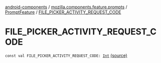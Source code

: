 [android-components](../../index.md) / [mozilla.components.feature.prompts](../index.md) / [PromptFeature](index.md) / [FILE_PICKER_ACTIVITY_REQUEST_CODE](./-f-i-l-e_-p-i-c-k-e-r_-a-c-t-i-v-i-t-y_-r-e-q-u-e-s-t_-c-o-d-e.md)

# FILE_PICKER_ACTIVITY_REQUEST_CODE

`const val FILE_PICKER_ACTIVITY_REQUEST_CODE: `[`Int`](https://kotlinlang.org/api/latest/jvm/stdlib/kotlin/-int/index.html) [(source)](https://github.com/mozilla-mobile/android-components/blob/master/components/feature/prompts/src/main/java/mozilla/components/feature/prompts/PromptFeature.kt#L534)